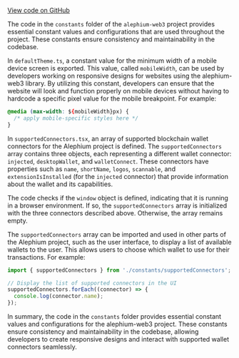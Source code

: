 [View code on GitHub](https://github.com/alephium/alephium-web3/.autodoc/docs/json/packages/web3-react/src/constants)

The code in the `constants` folder of the `alephium-web3` project provides essential constant values and configurations that are used throughout the project. These constants ensure consistency and maintainability in the codebase.

In `defaultTheme.ts`, a constant value for the minimum width of a mobile device screen is exported. This value, called `mobileWidth`, can be used by developers working on responsive designs for websites using the alephium-web3 library. By utilizing this constant, developers can ensure that the website will look and function properly on mobile devices without having to hardcode a specific pixel value for the mobile breakpoint. For example:

```css
@media (max-width: ${mobileWidth}px) {
  /* apply mobile-specific styles here */
}
```

In `supportedConnectors.tsx`, an array of supported blockchain wallet connectors for the Alephium project is defined. The `supportedConnectors` array contains three objects, each representing a different wallet connector: `injected`, `desktopWallet`, and `walletConnect`. These connectors have properties such as `name`, `shortName`, `logos`, `scannable`, and `extensionIsInstalled` (for the `injected` connector) that provide information about the wallet and its capabilities.

The code checks if the `window` object is defined, indicating that it is running in a browser environment. If so, the `supportedConnectors` array is initialized with the three connectors described above. Otherwise, the array remains empty.

The `supportedConnectors` array can be imported and used in other parts of the Alephium project, such as the user interface, to display a list of available wallets to the user. This allows users to choose which wallet to use for their transactions. For example:

```javascript
import { supportedConnectors } from './constants/supportedConnectors';

// Display the list of supported connectors in the UI
supportedConnectors.forEach((connector) => {
  console.log(connector.name);
});
```

In summary, the code in the `constants` folder provides essential constant values and configurations for the alephium-web3 project. These constants ensure consistency and maintainability in the codebase, allowing developers to create responsive designs and interact with supported wallet connectors seamlessly.
